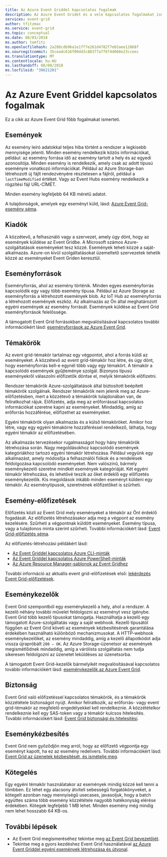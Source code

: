 ```yaml
---
title: Az Azure Event Griddel kapcsolatos fogalmak
description: Az Azure Event Gridet és a vele kapcsolatos fogalmakat ismerteti. Event Grid számos főbb összetevőit határozza meg.
services: event-grid
author: tfitzmac
ms.service: event-grid
ms.topic: conceptual
ms.date: 08/03/2018
ms.author: tomfitz
ms.openlocfilehash: 2a288cdb96a1e1ff7e261d4782f7e02aee12868f
ms.sourcegitcommit: 35ceadc616f09dd3c88377a7f6f4d068e23cceec
ms.translationtype: MT
ms.contentlocale: hu-HU
ms.lasthandoff: 08/08/2018
ms.locfileid: "39621201"
---
```

# <a name="concepts-in-azure-event-grid"></a>Az Azure Event Griddel kapcsolatos fogalmak

Ez a cikk az Azure Event Grid főbb fogalmakat ismerteti.

## <a name="events"></a>Események

Az esemény leíró adatokkal teljes hiba történt a rendszer a legkisebb mennyisége jelenti. Minden esemény rendelkezik közös információkat, például: az esemény forrása idő az esemény tartott a hely és az egyedi azonosítója. Minden esemény is rendelkezik, amely csak az adott típusú eseményre vonatkozó információkat. Például az Azure Storage-ban létrehozott új fájlt rendezvényére részletesen a fájlról, például a `lastTimeModified` értéket. Vagy az Event Hubs esemény rendelkezik a rögzítési fájl URL-CÍMÉT. 

Minden esemény legfeljebb 64 KB méretű adatot.

A tulajdonságok, amelyek egy eseményt küld, lásd: [Azure Event Grid-esemény séma](event-schema.md).

## <a name="publishers"></a>Kiadók

A közzétevő, a felhasználó vagy a szervezet, amely úgy dönt, hogy az események küldése az Event Gridbe. A Microsoft számos Azure-szolgáltatások eseményeket tesz közzé. Események teheti közzé a saját-alkalmazás. Azure-on kívül szolgáltatásokat üzemeltető szervezetek tehetik közzé az eseményeket Event Griden keresztül.

## <a name="event-sources"></a>Eseményforrások

Eseményforrás, ahol az esemény történik. Minden egyes eseményforrás kapcsolódik egy vagy több esemény típusa. Például az Azure Storage az eseményforrás a létrehozott események blob. Az IoT Hub az eseményforrás a létrehozott események eszköz. Az alkalmazás az Ön által meghatározott egyéni események az esemény forrását. Események küldése az Event Grid eseményforrások felelőssége.

A támogatott Event Grid forrásokban megvalósításával kapcsolatos további információkért lásd: [eseményforrások az Azure Event Grid](event-sources.md).

## <a name="topics"></a>Témakörök

Az event grid-témakör tartalmaz egy végpontot, ahol a forrás küldi az eseményeket. A közzétevő az event grid-témakör hoz létre, és úgy dönt, hogy eseményforrás kell-e egynél több vagy egy témakört. A témakör a kapcsolódó események gyűjteménye szolgál. Bizonyos típusú eseményekről válaszolni előfizetők döntse el, melyik témakörök előfizetni.

Rendszer témakörök Azure-szolgáltatások által biztosított beépített témakörök szolgálnak. Rendszer témakörök nem jelenik meg az Azure-előfizetésben, mert a közzétevő a témakörök tulajdonában van, de feliratkozhat rájuk. Előfizetés, adja meg az erőforrással kapcsolatos információkat szeretne kapni az eseményeket. Mindaddig, amíg az erőforrás hozzáférése, előfizethet az eseményeket.

Egyéni témakörök olyan alkalmazás és a külső témaköröket. Amikor hoz létre, vagy egy egyéni témakörre hozzáféréssel rendelkező, láthatja, hogy egyéni témakör az előfizetésében.

Az alkalmazás tervezésekor rugalmasságot hogy hány témakörök létrehozása során. Nagy megoldásokhoz kapcsolódó események kategóriákhoz tartozó egyéni témakör létrehozása. Például vegyünk egy alkalmazást, amely módosítja a felhasználói fiókok és a rendelések feldolgozása kapcsolódó eseményeket. Nem valószínű, bármely eseménykezelő szeretne mindkét események kategóriáját. Két egyéni témakör létrehozása, és lehetővé teszik az őket érdeklő egy előfizetés eseménykezelők. Kis megoldások inkább minden eseményt küldeni egy témakör. Az eseménytípusok, szeretnének előfizetőket is szűrheti.

## <a name="event-subscriptions"></a>Esemény-előfizetések

Előfizetés közli az Event Grid mely eseményeket a témakör az Önt érdeklő fogadását. Az előfizetés létrehozásakor adja meg a végpont az esemény kezelésére. Szűrheti a végpontnak küldött eseményeket. Esemény típusa, vagy a tulajdonos minta szerint szűrheti. További információkért lásd: [Event Grid-előfizetés séma](subscription-creation-schema.md).

Az előfizetés-létrehozási példákért lásd:

* [Az Event Griddel kapcsolatos Azure CLI-minták](cli-samples.md)
* [Az Event Griddel kapcsolatos Azure PowerShell-minták](powershell-samples.md)
* [Az Azure Resource Manager-sablonok az Event Gridhez](template-samples.md)

További információ az aktuális event grid-előfizetések első: [lekérdezés Event Grid-előfizetések](query-event-subscriptions.md).

## <a name="event-handlers"></a>Eseménykezelők

Event Grid szempontból egy eseménykezelő a hely, ahol a rendszer. A kezelő néhány további művelet feldolgozni az eseményt vesz igénybe. Event Grid több kezelő típusokat támogatja. Használhatja a kezelő egy támogatott Azure-szolgáltatás vagy a saját webhook. Kezelő típusától függően az Event Grid követi az események kézbesítésének garantálása érdekében használható különböző mechanizmusokat. A HTTP-webhook eseménykezelőket, az esemény mindaddig, amíg a kezelő állapotkódot adja vissza újrapróbált `200 – OK`. Az Azure Storage-üzenetsor az események megismétlődnek mindaddig, amíg a várólista szolgáltatás nem tudja sikeresen feldolgozni az üzenetet leküldéses az üzenetsorba.

A támogatott Event Grid-kezelők bármelyikét megvalósításával kapcsolatos további információkért lásd: [eseménykezelők az Azure Event Grid](event-handlers.md).

## <a name="security"></a>Biztonság

Event Grid való előfizetéssel kapcsolatos témakörök, és a témakörök közzététele biztonságot nyújt. Amikor feliratkozik, az erőforrás- vagy event grid-témakör az megfelelő engedélyekkel kell rendelkeznie. A közzétételkor rendelkeznie kell egy SAS-token vagy a témakör kulcsos hitelesítés. További információkért lásd: [Event Grid biztonsági és hitelesítési](security-authentication.md).

## <a name="event-delivery"></a>Eseménykézbesítés

Event Grid nem győződjön meg arról, hogy az előfizető végpontja egy eseményt kapott, ha ez az esemény redelivers. További információkért lásd: [Event Grid az üzenetek kézbesítését, és ismételje meg](delivery-and-retry.md).

## <a name="batching"></a>Kötegelés

Egy egyéni témakör használatakor az események mindig közzé kell tenni a tömbben. Ez lehet egy alacsony átviteli sebességű forgatókönyveket, a kötegelt azonban nagy mennyiségű usecases, javasoljuk, hogy a batch együttes száma több esemény közzététele nagyobb hatékonyság elérése érdekében. Kötegek legfeljebb 1 MB lehet. Minden esemény még mindig nem lehet hosszabb 64 KB-os.

## <a name="next-steps"></a>További lépések

* Az Event Grid megismeréséhez tekintse meg [az Event Grid bevezetőjét](overview.md).
* Tekintse meg a gyors kezdéshez Event Grid használatával [az Azure Event Griddel egyéni események létrehozása és útvonal](custom-event-quickstart.md).

